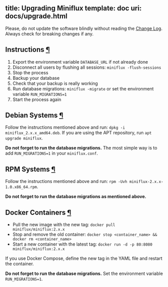 title: Upgrading Miniflux
template: doc
uri: docs/upgrade.html
---
<div class="warning">
Please, do not update the software blindly without reading the <a href="https://github.com/miniflux/miniflux/blob/master/ChangeLog">Change Log</a>.
Always check for breaking changes if any.
</div>

<h2 id="instructions">Instructions <a class="anchor" href="#instructions" title="Permalink">¶</a></h2>

1. Export the environment variable `DATABASE_URL` if not already done
2. Disconnect all users by flushing all sessions: `miniflux -flush-sessions`
3. Stop the process
4. Backup your database
5. Check that your backup is really working
6. Run database migrations: `miniflux -migrate` or set the environment variable `RUN_MIGRATIONS=1`
7. Start the process again

<h2 id="deb">Debian Systems <a class="anchor" href="#deb" title="Permalink">¶</a></h2>

Follow the instructions mentioned above and run: `dpkg -i miniflux_2.x.x_amd64.deb`.
If you are using the APT repository, run `apt upgrade miniflux`.

**Do not forget to run the database migrations.** The most simple way is to add `RUN_MIGRATIONS=1` in your `miniflux.conf`.

<h2 id="rpm">RPM Systems <a class="anchor" href="#rpm" title="Permalink">¶</a></h2>

Follow the instructions mentioned above and run: `rpm -Uvh miniflux-2.x.x-1.0.x86_64.rpm`.

**Do not forget to run the database migrations as mentioned above.**

<h2 id="docker">Docker Containers <a class="anchor" href="#docker" title="Permalink">¶</a></h2>

- Pull the new image with the new tag: `docker pull miniflux/miniflux:2.x.x`
- Stop and remove the old container: `docker stop <container_name> && docker rm <container_name>`
- Start a new container with the latest tag: `docker run -d -p 80:8080 miniflux/miniflux:2.x.x`

If you use Docker Compose, define the new tag in the YAML file and restart the container.

**Do not forget to run the database migrations.** Set the environment variable `RUN_MIGRATIONS=1`.

